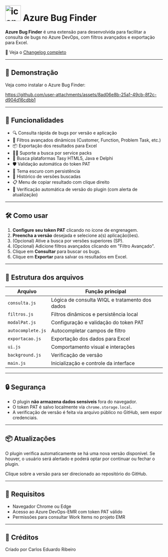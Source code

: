 # <img width="50" height="50" alt="icon" src="https://github.com/user-attachments/assets/2c23f8d7-cdc4-4150-9ca8-f6cf3a5d4035" /> Azure Bug Finder

**Azure Bug Finder** é uma extensão para desenvolvida para facilitar a consulta de bugs no Azure DevOps, com filtros avançados e exportação para Excel.

📌 Veja o [Changelog completo](CHANGELOG.md)

---

## 🎥 Demonstração

Veja como instalar o Azure Bug Finder:

https://github.com/user-attachments/assets/8ad06e8b-25a1-49cb-8f2c-d904d16cdbb1

---

## 🚀 Funcionalidades

- 🔍 Consulta rápida de bugs por versão e aplicação
- 🧠 Filtros avançados dinâmicos (Customer, Function, Problem Task, etc.)
- 📦 Exportação dos resultados para Excel
- 🕵️‍♂️ Suporte a busca por service packs 
- 🧩 Busca plataformas Tasy HTML5, Java e Delphi
- 🛡️ Validação automática do token PAT
- 🌙 Tema escuro com persistência
- 📌 Histórico de versões buscadas
- 📋 Menu de copiar resultado com clique direito
- 🔄 Verificação automática de versão do plugin (com alerta de atualização)

---

## 🛠️ Como usar

1. **Configure seu token PAT** clicando no ícone de engrenagem.
2. **Preencha a versão** desejada e selecione a(s) aplicação(ões).
3. (Opcional) Ative a busca por versões superiores (SP).
4. (Opcional) Adicione filtros avançados clicando em "Filtro Avançado".
5. Clique em **Consultar** para buscar os bugs.
6. Clique em **Exportar** para salvar os resultados em Excel.

---

## 📁 Estrutura dos arquivos

| Arquivo             | Função principal                          |
|---------------------|-------------------------------------------|
| `consulta.js`       | Lógica de consulta WIQL e tratamento dos dados |
| `filtros.js`        | Filtros dinâmicos e persistência local    |
| `modalPat.js`       | Configuração e validação do token PAT     |
| `autocomplete.js`   | Autocompletar campos de filtro            |
| `exportacao.js`     | Exportação dos dados para Excel           |
| `ui.js`             | Comportamento visual e interações         |
| `background.js`     | Verificação de versão                     |
| `main.js`           | Inicialização e controle da interface     |

---

## 🔒 Segurança

- O plugin **não armazena dados sensíveis** fora do navegador.
- O token PAT é salvo localmente via `chrome.storage.local`.
- A verificação de versão é feita via arquivo público no GitHub, sem expor credenciais.

---

## 📦 Atualizações

O plugin verifica automaticamente se há uma nova versão disponível. Se houver, o usuário será alertado e poderá optar por continuar ou fechar o plugin.

Clique sobre a versão para ser direcionado ao repositório do GitHub.

---

## 🧪 Requisitos

- Navegador Chrome ou Edge
- Acesso ao Azure DevOps-EMR com token PAT válido
- Permissões para consultar Work Items no projeto EMR

---

## 📄 Créditos

Criado por Carlos Eduardo Ribeiro
